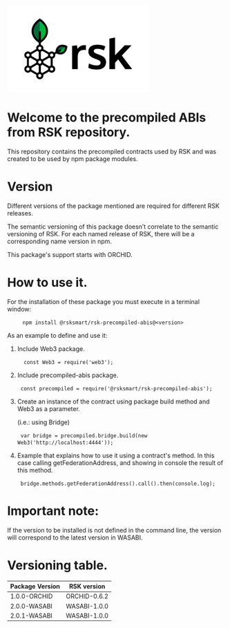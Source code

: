 <img src="/RSK_Logo_RGB_300dpi.png" alt="logo" height="200" />

# Welcome to the precompiled ABIs from RSK repository. 

This repository contains the precompiled contracts used by RSK and was created to be used by npm package modules.

# Version
Different versions of the package mentioned are required for different RSK releases.

The semantic versioning of this package doesn’t correlate to the semantic versioning of RSK. For each named release of RSK, there will be a corresponding name version in npm.  

This package's support starts with ORCHID.

# How to use it. 
For the installation of these package you must execute in a terminal window:

         npm install @rsksmart/rsk-precompiled-abis@<version>

As an example to define and use it:

1) Include Web3 package.

         const Web3 = require('web3');

2) Include precompiled-abis package.

        const precompiled = require('@rsksmart/rsk-precompiled-abis');

3) Create an instance of the contract using package build method and Web3 as a parameter. 

    (i.e.: using Bridge)

        var bridge = precompiled.bridge.build(new Web3('http://localhost:4444'));

4) Example that explains how to use it using a contract's method. In this case calling getFederationAddress, and showing in console the result of this method.
        
        bridge.methods.getFederationAddress().call().then(console.log);


# Important note:
If the version to be installed is not defined in the command line, the version will correspond to the latest version in WASABI.

# Versioning table. 
| Package Version | RSK version   |  
|-----------------|---------------|
| 1.0.0-ORCHID    | ORCHID-0.6.2  |
| 2.0.0-WASABI    | WASABI-1.0.0  |
| 2.0.1-WASABI    | WASABI-1.0.0  | 
